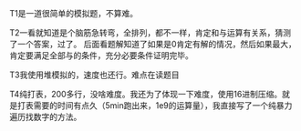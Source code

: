 T1是一道很简单的模拟题，不算难。

T2一看就知道是个脑筋急转弯，全排列，都不一样，肯定和与运算有关系，猜测了一个答案，过了。
后面看题解知道了如果是0肯定有解的情况，然后如果最大，肯定要满足全部与的条件，充分必要条件证明完毕。

T3我使用堆模拟的，速度也还行。难点在读题目

T4纯打表，200多行，没啥难度。我还为了体现一下难度，使用16进制压缩。就是打表需要的时间有点久（5min跑出来，1e9的运算量），我直接写了一个纯暴力遍历找数字的方法。